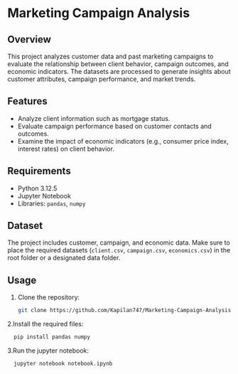 # Marketing Campaign Analysis

## Overview
This project analyzes customer data and past marketing campaigns to evaluate the relationship between client behavior, campaign outcomes, and economic indicators. The datasets are processed to generate insights about customer attributes, campaign performance, and market trends.

## Features
- Analyze client information such as mortgage status.
- Evaluate campaign performance based on customer contacts and outcomes.
- Examine the impact of economic indicators (e.g., consumer price index, interest rates) on client behavior.

## Requirements
- Python 3.12.5
- Jupyter Notebook
- Libraries: `pandas`, `numpy`

## Dataset
The project includes customer, campaign, and economic data. Make sure to place the required datasets (`client.csv`, `campaign.csv`, `economics.csv`) in the root folder or a designated data folder.

## Usage
1. Clone the repository:
   ```bash
   git clone https://github.com/Kapilan747/Marketing-Campaign-Analysis.git
   ```

2.Install the required files:
```bash
  pip install pandas numpy
```

3.Run the jupyter notebook:
```bash
  jupyter notebook notebook.ipynb
```
